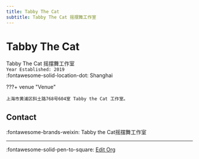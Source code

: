 ```yaml
---
title: Tabby The Cat
subtitle: Tabby The Cat 摇摆舞工作室
---
```


# Tabby The Cat

Tabby The Cat 摇摆舞工作室  
`Year Established: 2019`  
:fontawesome-solid-location-dot: Shanghai  


???+ venue "Venue"

    上海市黄浦区斜土路768号604室 Tabby the Cat 工作室。  

## Contact

:fontawesome-brands-weixin: Tabby the Cat摇摆舞工作室  

---

:fontawesome-solid-pen-to-square: [Edit Org](https://github.com/swingdance/orgs/issues/new?assignees=&labels=update+org&projects=&template=03-update_entity.yml&title=Update%20Org%3A%20zh_CN%20%E2%80%A2%20Tabby%20The%20Cat&region=zh_CN&id=tabby-the-cat&name=Tabby%20The%20Cat)
